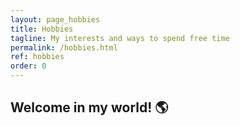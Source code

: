 ```yaml
---
layout: page_hobbies    
title: Hobbies
tagline: My interests and ways to spend free time
permalink: /hobbies.html
ref: hobbies
order: 0
---
```


## Welcome in my world! 🌎


